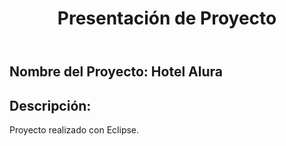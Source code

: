 <!DOCTYPE html>
<html>
<head>
    <meta charset="UTF-8">
   
</head>
<body>
    <header>
        <h1>Presentación de Proyecto</h1>
    </header>
    <main>
        <h2>Nombre del Proyecto: Hotel Alura</h2>
        <h2>Descripción:</h2>
        <p>
            Proyecto realizado con Eclipse.
        </p>
    </main>
</body>
</html>


